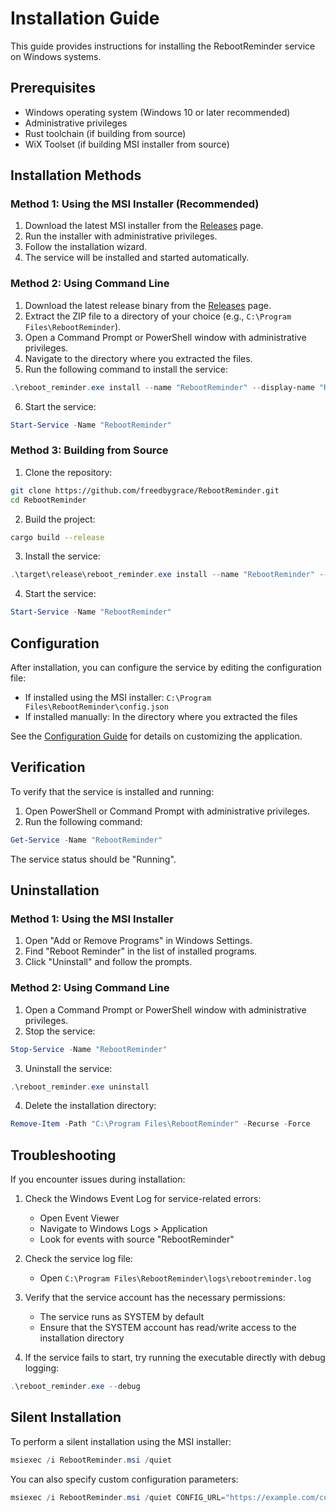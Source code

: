 # Installation Guide

This guide provides instructions for installing the RebootReminder service on Windows systems.

## Prerequisites

- Windows operating system (Windows 10 or later recommended)
- Administrative privileges
- Rust toolchain (if building from source)
- WiX Toolset (if building MSI installer from source)

## Installation Methods

### Method 1: Using the MSI Installer (Recommended)

1. Download the latest MSI installer from the [Releases](https://github.com/freedbygrace/RebootReminder/releases) page.
2. Run the installer with administrative privileges.
3. Follow the installation wizard.
4. The service will be installed and started automatically.

### Method 2: Using Command Line

1. Download the latest release binary from the [Releases](https://github.com/freedbygrace/RebootReminder/releases) page.
2. Extract the ZIP file to a directory of your choice (e.g., `C:\Program Files\RebootReminder`).
3. Open a Command Prompt or PowerShell window with administrative privileges.
4. Navigate to the directory where you extracted the files.
5. Run the following command to install the service:

```powershell
.\reboot_reminder.exe install --name "RebootReminder" --display-name "Reboot Reminder Service" --description "Provides notifications when system reboots are necessary"
```

6. Start the service:

```powershell
Start-Service -Name "RebootReminder"
```

### Method 3: Building from Source

1. Clone the repository:

```bash
git clone https://github.com/freedbygrace/RebootReminder.git
cd RebootReminder
```

2. Build the project:

```bash
cargo build --release
```

3. Install the service:

```powershell
.\target\release\reboot_reminder.exe install --name "RebootReminder" --display-name "Reboot Reminder Service" --description "Provides notifications when system reboots are necessary"
```

4. Start the service:

```powershell
Start-Service -Name "RebootReminder"
```

## Configuration

After installation, you can configure the service by editing the configuration file:

- If installed using the MSI installer: `C:\Program Files\RebootReminder\config.json`
- If installed manually: In the directory where you extracted the files

See the [Configuration Guide](CONFIGURATION.md) for details on customizing the application.

## Verification

To verify that the service is installed and running:

1. Open PowerShell or Command Prompt with administrative privileges.
2. Run the following command:

```powershell
Get-Service -Name "RebootReminder"
```

The service status should be "Running".

## Uninstallation

### Method 1: Using the MSI Installer

1. Open "Add or Remove Programs" in Windows Settings.
2. Find "Reboot Reminder" in the list of installed programs.
3. Click "Uninstall" and follow the prompts.

### Method 2: Using Command Line

1. Open a Command Prompt or PowerShell window with administrative privileges.
2. Stop the service:

```powershell
Stop-Service -Name "RebootReminder"
```

3. Uninstall the service:

```powershell
.\reboot_reminder.exe uninstall
```

4. Delete the installation directory:

```powershell
Remove-Item -Path "C:\Program Files\RebootReminder" -Recurse -Force
```

## Troubleshooting

If you encounter issues during installation:

1. Check the Windows Event Log for service-related errors:
   - Open Event Viewer
   - Navigate to Windows Logs > Application
   - Look for events with source "RebootReminder"

2. Check the service log file:
   - Open `C:\Program Files\RebootReminder\logs\rebootreminder.log`

3. Verify that the service account has the necessary permissions:
   - The service runs as SYSTEM by default
   - Ensure that the SYSTEM account has read/write access to the installation directory

4. If the service fails to start, try running the executable directly with debug logging:

```powershell
.\reboot_reminder.exe --debug
```

## Silent Installation

To perform a silent installation using the MSI installer:

```powershell
msiexec /i RebootReminder.msi /quiet
```

You can also specify custom configuration parameters:

```powershell
msiexec /i RebootReminder.msi /quiet CONFIG_URL="https://example.com/config.json"
```
